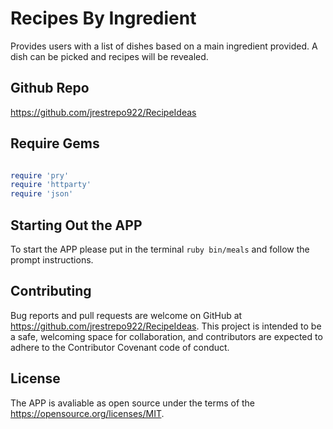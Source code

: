 # Recipes By Ingredient 

Provides users with a list of dishes based on a main ingredient provided. A dish can be picked and recipes will be revealed. 

## Github Repo 

https://github.com/jrestrepo922/RecipeIdeas

## Require Gems 

```ruby

require 'pry'
require 'httparty'
require 'json'

```

## Starting Out the APP 

To start the APP please put in the terminal ```ruby bin/meals``` and follow the prompt instructions. 


## Contributing 

Bug reports and pull requests are welcome on GitHub at https://github.com/jrestrepo922/RecipeIdeas. This project is intended to be a safe, welcoming space for collaboration, and contributors are expected to adhere to the Contributor Covenant code of conduct.

## License 

The APP is avaliable as open source under the terms of the https://opensource.org/licenses/MIT.






